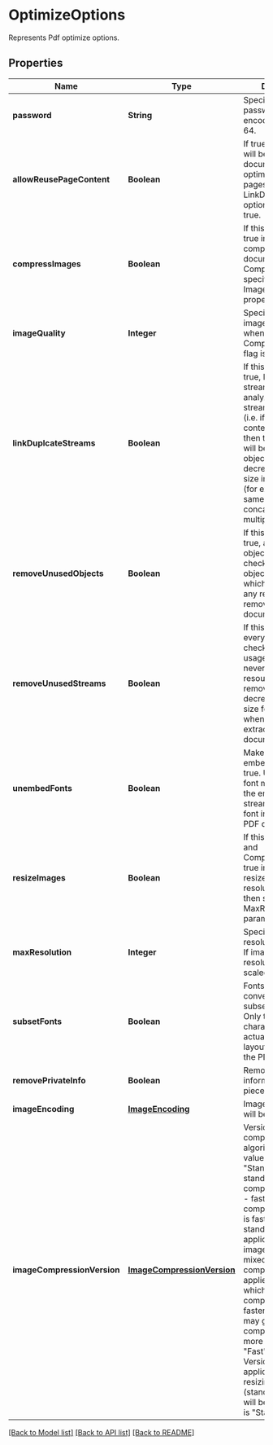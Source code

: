 ﻿
# OptimizeOptions
Represents Pdf optimize options.

## Properties
Name | Type | Description | Notes
------------ | ------------- | ------------- | -------------
**password** | **String** | Specifies document password (if any) encoded with base-64. | [optional]
**allowReusePageContent** | **Boolean** | If true page contents will be reused when document is optimized for equal pages. LinkDuplcateStreams option must be set to true. | [optional]
**compressImages** | **Boolean** | If this flag is set to true images will be compressed in the document. Compression level is specified with ImageQuality property. | [optional]
**imageQuality** | **Integer** | Specifies level of image compression when CompressImages flag is used. | [optional]
**linkDuplcateStreams** | **Boolean** | If this flag is set to true, Resource streams will be analyzed. If duplicate streams are found (i.e. if stream contents is equal), then thees streams will be stored as one object. This allows to decrease document size in some cases (for example, when same document was concatenated multiple times). | [optional]
**removeUnusedObjects** | **Boolean** | If this flag is set to true, all document objects will be checked and unused objects (i.e. objects which does not have any reference) are removed from document. | [optional]
**removeUnusedStreams** | **Boolean** | If this flag set to true, every resource is checked on it's usage. If resource is never used, then resources is removed. This may decrease document size for example when pages were extracted from document.  | [optional]
**unembedFonts** | **Boolean** | Make fonts not embedded if set to true. Unembedding a font means removing the embedded byte stream data of the font included in a PDF document. | [optional]
**resizeImages** | **Boolean** | If this flag set to true and CompressImages is true images will be resized if image resolution is greater then specified MaxResolution parameter. | [optional]
**maxResolution** | **Integer** | Specifies maximum resolution of images. If image has higher resolution it will be scaled. | [optional]
**subsetFonts** | **Boolean** | Fonts will be converted into subsets if set to true. Only those characters that are actually used in the layout are stored in the PDF.  | [optional]
**removePrivateInfo** | **Boolean** | Remove private information (page piece info). | [optional]
**imageEncoding** | [**ImageEncoding**](ImageEncoding.md) | Image encode which will be used. | [optional]
**imageCompressionVersion** | [**ImageCompressionVersion**](ImageCompressionVersion.md) | Version of compression algorithm. Possible values are: "Standard" - standard compression, "Fast" - fast (improved compression which is faster then standard but may be applicable not for all images), "Mixed" - mixed (standard compression is applied to images which can not be compressed by faster algorithm, this may give best compression but more slow then "Fast" algorithm. Version "Fast" is not applicable for resizing images (standard method will be used). Default is "Standard". | [optional]


[[Back to Model list]](../../README.md#documentation-for-models) [[Back to API list]](../../README.md#documentation-for-api-endpoints) [[Back to README]](../../README.md)


